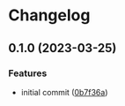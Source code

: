 # Changelog

## 0.1.0 (2023-03-25)


### Features

* initial commit ([0b7f36a](https://github.com/liblaf/utils.py/commit/0b7f36a0da4a117102e0631fede3d78ff8eeecba))
